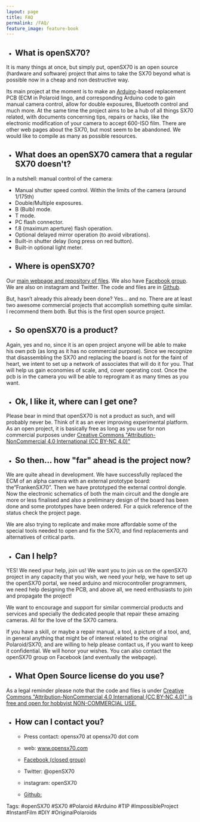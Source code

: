 ```yaml
---
layout: page
title: FAQ
permalink: /FAQ/
feature_image: feature-book
---
```


+ ## **What is openSX70?**

It is many things at once, but simply put, openSX70 is an open source (hardware and software) project that aims to take the SX70 beyond what is possible now in a cheap and non destructive way. 

Its main project at the moment is to make an [Arduino](https://www.arduino.cc/)-based replacement PCB (ECM in Polaroid lingo, and corresponding Arduino code to gain manual camera control, allow for double exposures, Bluetooth control and much more.
At the same time the project aims to be a hub of all things SX70 related, with documents concerning tips, repairs or hacks, like the electronic modification of your camera to accept 600-ISO film. There are other web pages about the SX70, but most seem to be abandoned. We would like to compile as many as possible resources.

+ ## **What does an openSX70 camera that a regular SX70 doesn't?**

In a nutshell: manual control of the camera:
 
-  Manual shutter speed control. Within the limits of the camera (around 1/175th)
-  Double/Multiple exposures.
-  B (Bulb) mode.
-  T mode.
-  PC flash connector.
-  f.8 (maximum aperture) flash operation.
-  Optional delayed mirror operation (to avoid vibrations).
-  Built-in shutter delay (long press on red button).
-  Built-in optional light meter.
+ ## **Where is openSX70?**

Our [main webpage and repository of files](www.opensx70.com). We also have [Facebook group](https://www.facebook.com/groups/739071666267626/ "Facebook openSX70 group"). We are also on instagram and Twitter. The code and files are in [Github](https://github.com/openSX70).

But, hasn’t already this already been done?
Yes… and no. There are at least two awesome commercial projects that accomplish something quite similar. I recommend them both. But this is the first open source project.

+ ## **So openSX70 is a product?**

Again, yes and no, since it is an open project anyone will be able to make his own pcb (as long as it has no commercial purpose).
Since we recognize that disassembling the SX70 and replacing the board is not for the faint of heart, we intent to set up a network of associates that will do it for you. That will help us gain economies of scale, and, cover operating cost. Once the pcb is in the camera you will be able to reprogram it as many times as you want.


+ ## **Ok, I like it, where can I get one?**

Please bear in mind that openSX70 is not a product as such, and will probably never be. Think of it as an ever improving experimental platform. As an open project, it is basically free as long as you use for non commercial purposes under [Creative Commons "Attribution-NonCommercial 4.0 International (CC BY-NC 4.0)"](https://creativecommons.org/licenses/by-nc/4.0/)

+ ## **So then… how "far" ahead is the project now?**

We are quite ahead in development. We have successfully replaced the ECM of an alpha camera with an external prototype board: the“FrankenSX70”. Then we have prototyped the external control dongle. Now the electronic schematics of both the main circuit and the dongle are more or less finalised and also a preliminary design of the board has been done and some prototypes have been ordered.
For a quick reference of the status check the project page.

We are also trying to replicate and make more affordable some of the special tools needed to open and fix the SX70, and find replacements and alternatives of critical parts.

+ ## **Can I help?**

YES! We need your help, join us!
We want you to join us on the openSX70 project in any capacity that you wish, we need your help, we have to set up the openSX70 portal, we need arduino and microcontroller programmers, we need help designing the PCB, and above all, we need enthusiasts to join and propagate the project!

We want to encourage and support for similar commercial products and services and specially the dedicated people that repair these amazing cameras. All for the love of the SX70 camera.

If you have a skill, or maybe a repair manual, a tool, a picture of a tool, and, in general anything that might be of interest  related to the original Polaroid/SX70, and are willing to help please contact us, if you want to keep it confidential. We will honor your wishes. You can also contact the openSX70 group on Facebook (and eventually the webpage).

+ ## **What Open Source license do you use?**

As a legal reminder please note that the code and files is under [Creative Commons "Attribution-NonCommercial 4.0 International (CC BY-NC 4.0)" is free and open for hobbyist NON-COMMERCIAL USE.](https://creativecommons.org/licenses/by-nc/4.0/)

+ ## **How can I contact you?**

  - Press contact: opensx70 at opensx70 dot com

  - web: www.opensx70.com  

  - [Facebook (closed group)](https://goo.gl/3qjne2)

  - Twitter: @openSX70

  - instagram: openSX70
  
   - [Github:](https://goo.gl/1A1QbY)

Tags: #openSX70 #SX70 #Polaroid #Arduino #TIP #ImpossibleProject #InstantFilm #DIY #OriginalPolaroids

